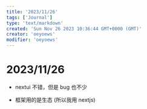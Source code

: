 ```yaml
---
title: '2023/11/26'
tags: ['Journal']
type: 'text/markdown'
created: 'Sun Nov 26 2023 10:36:44 GMT+0000 (GMT)'
creator: 'oeyoews'
modifier: 'oeyoews'
---
```


# 2023/11/26

* nextui 不错，但是 bug 也不少

* 框架用的是生态 (所以我用 nextjs)
